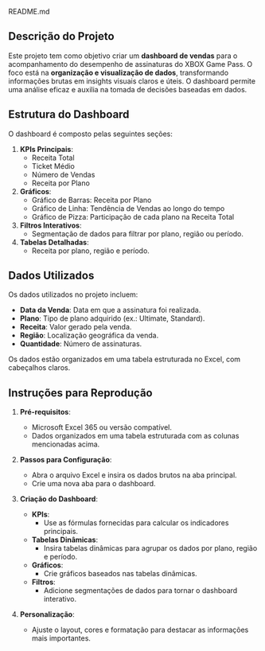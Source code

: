 README.md
## Descrição do Projeto
Este projeto tem como objetivo criar um **dashboard de vendas** para o acompanhamento do desempenho de assinaturas do XBOX Game Pass. O foco está na **organização e visualização de dados**, transformando informações brutas em insights visuais claros e úteis. O dashboard permite uma análise eficaz e auxilia na tomada de decisões baseadas em dados.

## Estrutura do Dashboard
O dashboard é composto pelas seguintes seções:
1. **KPIs Principais**:
   - Receita Total
   - Ticket Médio
   - Número de Vendas
   - Receita por Plano
2. **Gráficos**:
   - Gráfico de Barras: Receita por Plano
   - Gráfico de Linha: Tendência de Vendas ao longo do tempo
   - Gráfico de Pizza: Participação de cada plano na Receita Total
3. **Filtros Interativos**:
   - Segmentação de dados para filtrar por plano, região ou período.
4. **Tabelas Detalhadas**:
   - Receita por plano, região e período.

## Dados Utilizados
Os dados utilizados no projeto incluem:
- **Data da Venda**: Data em que a assinatura foi realizada.
- **Plano**: Tipo de plano adquirido (ex.: Ultimate, Standard).
- **Receita**: Valor gerado pela venda.
- **Região**: Localização geográfica da venda.
- **Quantidade**: Número de assinaturas.

Os dados estão organizados em uma tabela estruturada no Excel, com cabeçalhos claros.

## Instruções para Reprodução
1. **Pré-requisitos**:
   - Microsoft Excel 365 ou versão compatível.
   - Dados organizados em uma tabela estruturada com as colunas mencionadas acima.

2. **Passos para Configuração**:
   - Abra o arquivo Excel e insira os dados brutos na aba principal.
   - Crie uma nova aba para o dashboard.

3. **Criação do Dashboard**:
   - **KPIs**:
     - Use as fórmulas fornecidas para calcular os indicadores principais.
   - **Tabelas Dinâmicas**:
     - Insira tabelas dinâmicas para agrupar os dados por plano, região e período.
   - **Gráficos**:
     - Crie gráficos baseados nas tabelas dinâmicas.
   - **Filtros**:
     - Adicione segmentações de dados para tornar o dashboard interativo.

4. **Personalização**:
   - Ajuste o layout, cores e formatação para destacar as informações mais importantes.